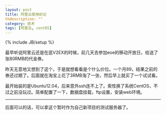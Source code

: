 ```yaml
---
layout: post
title: 阿里云使用初记
%%description: ""
category: 技术
tags: [阿里云, centOS]
---
```

{% include JB/setup %}

最早听说阿里云还是在逛V2EX的时候，前几天去参加eoe的移动开放日，给送了张80RMB的代金券。

昨天无意地又想到了这个，于是就想看看是个什么价位。一个月89，结果之前的券还过期了。后面就在淘宝上花了3RMB淘了一张，然后早上就买了一个试试看。

最开始装的是Ubuntu12.04，后来意外ssh连不上了。索性换了系统CentOS，不过之前没玩过。简单配置了一下，数据盘挂载，ftp设置，安装web环境。

------

后面可以的话，可以拿这个暂时作为自己新项目的测试服务器了。

